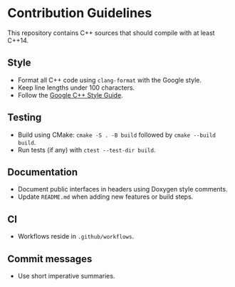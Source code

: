 # Contribution Guidelines

This repository contains C++ sources that should compile with at least C++14.

## Style
- Format all C++ code using `clang-format` with the Google style.
- Keep line lengths under 100 characters.
- Follow the [Google C++ Style Guide](https://google.github.io/styleguide/cppguide.html).

## Testing
- Build using CMake: `cmake -S . -B build` followed by `cmake --build build`.
- Run tests (if any) with `ctest --test-dir build`.

## Documentation
 - Document public interfaces in headers using Doxygen style comments.
 - Update `README.md` when adding new features or build steps.

## CI
 - Workflows reside in `.github/workflows`.

## Commit messages
- Use short imperative summaries.

